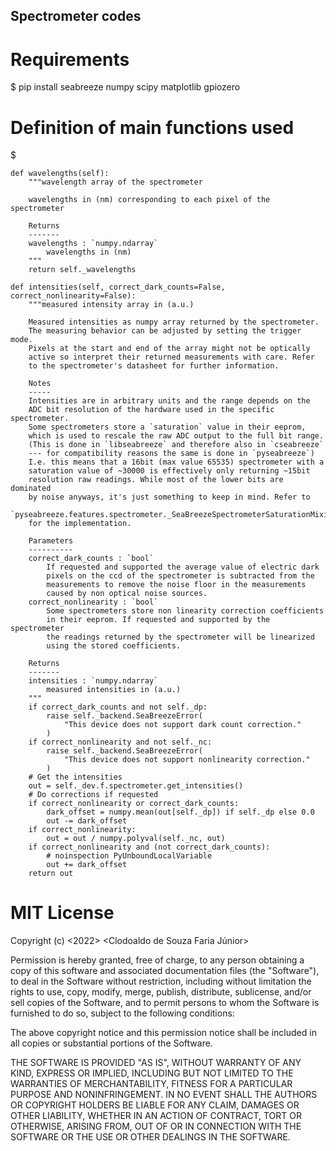 ## Spectrometer codes

# Requirements

$ pip install seabreeze numpy scipy matplotlib gpiozero

# Definition of main functions used

$ 

    def wavelengths(self):
        """wavelength array of the spectrometer

        wavelengths in (nm) corresponding to each pixel of the spectrometer

        Returns
        -------
        wavelengths : `numpy.ndarray`
            wavelengths in (nm)
        """
        return self._wavelengths

    def intensities(self, correct_dark_counts=False, correct_nonlinearity=False):
        """measured intensity array in (a.u.)

        Measured intensities as numpy array returned by the spectrometer.
        The measuring behavior can be adjusted by setting the trigger mode.
        Pixels at the start and end of the array might not be optically
        active so interpret their returned measurements with care. Refer
        to the spectrometer's datasheet for further information.

        Notes
        -----
        Intensities are in arbitrary units and the range depends on the
        ADC bit resolution of the hardware used in the specific spectrometer.
        Some spectrometers store a `saturation` value in their eeprom,
        which is used to rescale the raw ADC output to the full bit range.
        (This is done in `libseabreeze` and therefore also in `cseabreeze`
        --- for compatibility reasons the same is done in `pyseabreeze`)
        I.e. this means that a 16bit (max value 65535) spectrometer with a
        saturation value of ~30000 is effectively only returning ~15bit
        resolution raw readings. While most of the lower bits are dominated
        by noise anyways, it's just something to keep in mind. Refer to
        `pyseabreeze.features.spectrometer._SeaBreezeSpectrometerSaturationMixin`
        for the implementation.

        Parameters
        ----------
        correct_dark_counts : `bool`
            If requested and supported the average value of electric dark
            pixels on the ccd of the spectrometer is subtracted from the
            measurements to remove the noise floor in the measurements
            caused by non optical noise sources.
        correct_nonlinearity : `bool`
            Some spectrometers store non linearity correction coefficients
            in their eeprom. If requested and supported by the spectrometer
            the readings returned by the spectrometer will be linearized
            using the stored coefficients.

        Returns
        -------
        intensities : `numpy.ndarray`
            measured intensities in (a.u.)
        """
        if correct_dark_counts and not self._dp:
            raise self._backend.SeaBreezeError(
                "This device does not support dark count correction."
            )
        if correct_nonlinearity and not self._nc:
            raise self._backend.SeaBreezeError(
                "This device does not support nonlinearity correction."
            )
        # Get the intensities
        out = self._dev.f.spectrometer.get_intensities()
        # Do corrections if requested
        if correct_nonlinearity or correct_dark_counts:
            dark_offset = numpy.mean(out[self._dp]) if self._dp else 0.0
            out -= dark_offset
        if correct_nonlinearity:
            out = out / numpy.polyval(self._nc, out)
        if correct_nonlinearity and (not correct_dark_counts):
            # noinspection PyUnboundLocalVariable
            out += dark_offset
        return out

# MIT License

Copyright (c) <2022> <Clodoaldo de Souza Faria Júnior>

Permission is hereby granted, free of charge, to any person obtaining a copy
of this software and associated documentation files (the "Software"), to deal
in the Software without restriction, including without limitation the rights
to use, copy, modify, merge, publish, distribute, sublicense, and/or sell
copies of the Software, and to permit persons to whom the Software is
furnished to do so, subject to the following conditions:

The above copyright notice and this permission notice shall be included in all
copies or substantial portions of the Software.

THE SOFTWARE IS PROVIDED "AS IS", WITHOUT WARRANTY OF ANY KIND, EXPRESS OR
IMPLIED, INCLUDING BUT NOT LIMITED TO THE WARRANTIES OF MERCHANTABILITY,
FITNESS FOR A PARTICULAR PURPOSE AND NONINFRINGEMENT. IN NO EVENT SHALL THE
AUTHORS OR COPYRIGHT HOLDERS BE LIABLE FOR ANY CLAIM, DAMAGES OR OTHER
LIABILITY, WHETHER IN AN ACTION OF CONTRACT, TORT OR OTHERWISE, ARISING FROM,
OUT OF OR IN CONNECTION WITH THE SOFTWARE OR THE USE OR OTHER DEALINGS IN THE
SOFTWARE.
 
